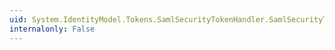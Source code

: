```yaml
---
uid: System.IdentityModel.Tokens.SamlSecurityTokenHandler.SamlSecurityTokenRequirement
internalonly: False
---
```

